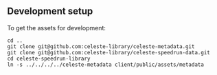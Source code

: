 ## Development setup

To get the assets for development:
```
cd ..
git clone git@github.com:celeste-library/celeste-metadata.git
git clone git@github.com:celeste-library/celeste-speedrun-data.git
cd celeste-speedrun-library
ln -s ../../../../celeste-metadata client/public/assets/metadata
```
